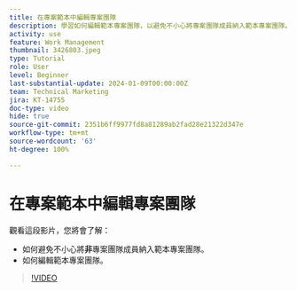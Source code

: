 ```yaml
---
title: 在專案範本中編輯專案團隊
description: 學習如何編輯範本專案團隊，以避免不小心將專案團隊成員納入範本專案團隊。
activity: use
feature: Work Management
thumbnail: 3426803.jpeg
type: Tutorial
role: User
level: Beginner
last-substantial-update: 2024-01-09T00:00:00Z
team: Technical Marketing
jira: KT-14755
doc-type: video
hide: true
source-git-commit: 2351b6ff9977fd8a81289ab2fad28e21322d347e
workflow-type: tm+mt
source-wordcount: '63'
ht-degree: 100%

---
```


# 在專案範本中編輯專案團隊

觀看這段影片，您將會了解：

* 如何避免不小心將&#x200B;**非**&#x200B;專案團隊成員納入範本專案團隊。
* 如何編輯範本專案團隊。

>[!VIDEO](https://video.tv.adobe.com/v/3426803/?quality=12&learn=on)
